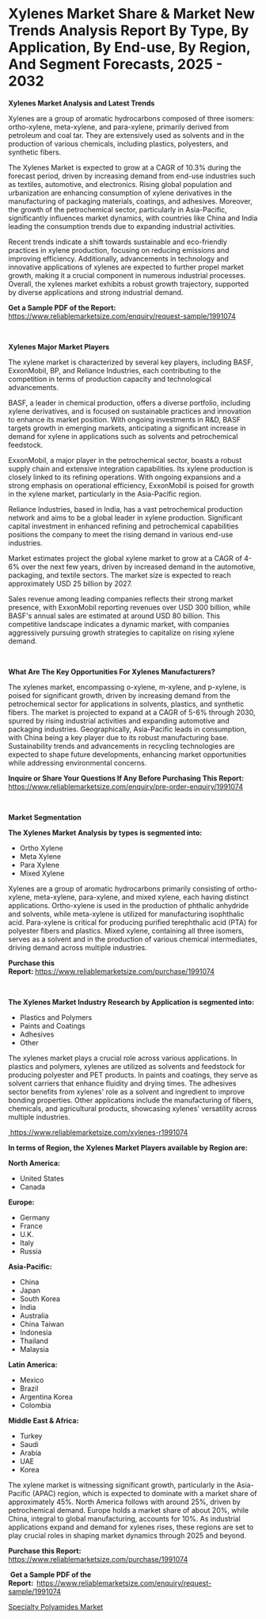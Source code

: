 <p><h1>Xylenes Market Share & Market New Trends Analysis Report By Type, By Application, By End-use, By Region, And Segment Forecasts, 2025 - 2032</h1></p><p><strong>Xylenes Market Analysis and Latest Trends</strong></p>
<p><p>Xylenes are a group of aromatic hydrocarbons composed of three isomers: ortho-xylene, meta-xylene, and para-xylene, primarily derived from petroleum and coal tar. They are extensively used as solvents and in the production of various chemicals, including plastics, polyesters, and synthetic fibers. </p><p>The Xylenes Market is expected to grow at a CAGR of 10.3% during the forecast period, driven by increasing demand from end-use industries such as textiles, automotive, and electronics. Rising global population and urbanization are enhancing consumption of xylene derivatives in the manufacturing of packaging materials, coatings, and adhesives. Moreover, the growth of the petrochemical sector, particularly in Asia-Pacific, significantly influences market dynamics, with countries like China and India leading the consumption trends due to expanding industrial activities.</p><p>Recent trends indicate a shift towards sustainable and eco-friendly practices in xylene production, focusing on reducing emissions and improving efficiency. Additionally, advancements in technology and innovative applications of xylenes are expected to further propel market growth, making it a crucial component in numerous industrial processes. Overall, the xylenes market exhibits a robust growth trajectory, supported by diverse applications and strong industrial demand.</p></p>
<p><strong>Get a Sample PDF of the Report:&nbsp;</strong> <a href="https://www.reliablemarketsize.com/enquiry/request-sample/1991074?utm_campaign=2450&utm_medium=2&utm_source=Github&utm_content=ia&utm_term=31032025&utm_id=xylenes">https://www.reliablemarketsize.com/enquiry/request-sample/1991074</a></p>
<p>&nbsp;</p>
<p><strong>Xylenes Major Market Players</strong></p>
<p><p>The xylene market is characterized by several key players, including BASF, ExxonMobil, BP, and Reliance Industries, each contributing to the competition in terms of production capacity and technological advancements. </p><p>BASF, a leader in chemical production, offers a diverse portfolio, including xylene derivatives, and is focused on sustainable practices and innovation to enhance its market position. With ongoing investments in R&D, BASF targets growth in emerging markets, anticipating a significant increase in demand for xylene in applications such as solvents and petrochemical feedstock.</p><p>ExxonMobil, a major player in the petrochemical sector, boasts a robust supply chain and extensive integration capabilities. Its xylene production is closely linked to its refining operations. With ongoing expansions and a strong emphasis on operational efficiency, ExxonMobil is poised for growth in the xylene market, particularly in the Asia-Pacific region.</p><p>Reliance Industries, based in India, has a vast petrochemical production network and aims to be a global leader in xylene production. Significant capital investment in enhanced refining and petrochemical capabilities positions the company to meet the rising demand in various end-use industries.</p><p>Market estimates project the global xylene market to grow at a CAGR of 4-6% over the next few years, driven by increased demand in the automotive, packaging, and textile sectors. The market size is expected to reach approximately USD 25 billion by 2027.</p><p>Sales revenue among leading companies reflects their strong market presence, with ExxonMobil reporting revenues over USD 300 billion, while BASF's annual sales are estimated at around USD 80 billion. This competitive landscape indicates a dynamic market, with companies aggressively pursuing growth strategies to capitalize on rising xylene demand.</p></p>
<p>&nbsp;</p>
<p><strong>What Are The Key Opportunities For Xylenes Manufacturers?</strong></p>
<p><p>The xylenes market, encompassing o-xylene, m-xylene, and p-xylene, is poised for significant growth, driven by increasing demand from the petrochemical sector for applications in solvents, plastics, and synthetic fibers. The market is projected to expand at a CAGR of 5-6% through 2030, spurred by rising industrial activities and expanding automotive and packaging industries. Geographically, Asia-Pacific leads in consumption, with China being a key player due to its robust manufacturing base. Sustainability trends and advancements in recycling technologies are expected to shape future developments, enhancing market opportunities while addressing environmental concerns.</p></p>
<p><strong>Inquire or Share Your Questions If Any Before Purchasing This Report:</strong> <a href="https://www.reliablemarketsize.com/enquiry/pre-order-enquiry/1991074?utm_campaign=2450&utm_medium=2&utm_source=Github&utm_content=ia&utm_term=31032025&utm_id=xylenes">https://www.reliablemarketsize.com/enquiry/pre-order-enquiry/1991074</a></p>
<p>&nbsp;</p>
<p><strong>Market Segmentation</strong></p>
<p><strong>The Xylenes Market Analysis by types is segmented into:</strong></p>
<p><ul><li>Ortho Xylene</li><li>Meta Xylene</li><li>Para Xylene</li><li>Mixed Xylene</li></ul></p>
<p><p>Xylenes are a group of aromatic hydrocarbons primarily consisting of ortho-xylene, meta-xylene, para-xylene, and mixed xylene, each having distinct applications. Ortho-xylene is used in the production of phthalic anhydride and solvents, while meta-xylene is utilized for manufacturing isophthalic acid. Para-xylene is critical for producing purified terephthalic acid (PTA) for polyester fibers and plastics. Mixed xylene, containing all three isomers, serves as a solvent and in the production of various chemical intermediates, driving demand across multiple industries.</p></p>
<p><strong>Purchase this Report:&nbsp;</strong><a href="https://www.reliablemarketsize.com/purchase/1991074?utm_campaign=2450&utm_medium=2&utm_source=Github&utm_content=ia&utm_term=31032025&utm_id=xylenes">https://www.reliablemarketsize.com/purchase/1991074</a></p>
<p>&nbsp;</p>
<p><strong>The Xylenes Market Industry Research by Application is segmented into:</strong></p>
<p><ul><li>Plastics and Polymers</li><li>Paints and Coatings</li><li>Adhesives</li><li>Other</li></ul></p>
<p><p>The xylenes market plays a crucial role across various applications. In plastics and polymers, xylenes are utilized as solvents and feedstock for producing polyester and PET products. In paints and coatings, they serve as solvent carriers that enhance fluidity and drying times. The adhesives sector benefits from xylenes' role as a solvent and ingredient to improve bonding properties. Other applications include the manufacturing of fibers, chemicals, and agricultural products, showcasing xylenes' versatility across multiple industries.</p></p>
<p><a href="https://www.reliablemarketsize.com/xylenes-r1991074?utm_campaign=2450&utm_medium=2&utm_source=Github&utm_content=ia&utm_term=31032025&utm_id=xylenes">&nbsp;https://www.reliablemarketsize.com/xylenes-r1991074</a></p>
<p><strong>In terms of Region, the Xylenes Market Players available by Region are:</strong></p>
<p>
    <p> <strong> North America: </strong>
        <ul>
            <li>United States</li>
            <li>Canada</li>
        </ul>
        </p> 
    <p> <strong> Europe: </strong>
        <ul>
            <li>Germany</li>
            <li>France</li>
            <li>U.K.</li>
            <li>Italy</li>
            <li>Russia</li>
        </ul>
        </p> 
    <p> <strong> Asia-Pacific: </strong>
        <ul>
            <li>China</li>
            <li>Japan</li>
            <li>South Korea</li>
            <li>India</li>
            <li>Australia</li>
            <li>China Taiwan</li>
            <li>Indonesia</li>
            <li>Thailand</li>
            <li>Malaysia</li>
        </ul>
        </p> 
    <p> <strong> Latin America: </strong>
        <ul>
            <li>Mexico</li>
            <li>Brazil</li>
            <li>Argentina Korea</li>
            <li>Colombia</li>
        </ul>
        </p> 
    <p> <strong> Middle East & Africa: </strong>
        <ul>
            <li>Turkey</li>
            <li>Saudi</li>
            <li>Arabia</li>
            <li>UAE</li>
            <li>Korea</li>
        </ul>
    </p>
    </p>
<p><p>The xylene market is witnessing significant growth, particularly in the Asia-Pacific (APAC) region, which is expected to dominate with a market share of approximately 45%. North America follows with around 25%, driven by petrochemical demand. Europe holds a market share of about 20%, while China, integral to global manufacturing, accounts for 10%. As industrial applications expand and demand for xylenes rises, these regions are set to play crucial roles in shaping market dynamics through 2025 and beyond.</p></p>
<p><strong>Purchase this Report: </strong><a href="https://www.reliablemarketsize.com/purchase/1991074?utm_campaign=2450&utm_medium=2&utm_source=Github&utm_content=ia&utm_term=31032025&utm_id=xylenes">https://www.reliablemarketsize.com/purchase/1991074</a></p>
<p>&nbsp;<strong>Get a Sample PDF of the Report:&nbsp;&nbsp;</strong><a href="https://www.reliablemarketsize.com/enquiry/request-sample/1991074?utm_campaign=2450&utm_medium=2&utm_source=Github&utm_content=ia&utm_term=31032025&utm_id=xylenes">https://www.reliablemarketsize.com/enquiry/request-sample/1991074</a></p>
<p><strong></strong></p>
<p><p><a href="https://github.com/boitafbg/Market-Research-Report-List-1/blob/main/specialty-polyamides-market.md?utm_campaign=2450&utm_medium=2&utm_source=Github&utm_content=ia&utm_term=31032025&utm_id=xylenes">Specialty Polyamides Market</a></p></p>